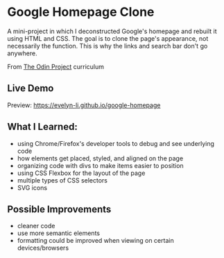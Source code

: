 # Google Homepage Clone
A mini-project in which I deconstructed Google's homepage and rebuilt it using HTML and CSS. The goal is to clone the page's appearance, not necessarily the function. This is why the links and search bar don't go anywhere.

From [The Odin Project](https://www.theodinproject.com/courses/foundations/lessons/html-css) curriculum

## Live Demo
Preview: https://evelyn-li.github.io/google-homepage

## What I Learned:
- using Chrome/Firefox's developer tools to debug and see underlying code
- how elements get placed, styled, and aligned on the page
- organizing code with divs to make items easier to position
- using CSS Flexbox for the layout of the page
- multiple types of CSS selectors
- SVG icons

## Possible Improvements
- cleaner code
- use more semantic elements
- formatting could be improved when viewing on certain devices/browsers
